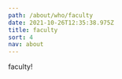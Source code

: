```yaml
---
path: /about/who/faculty
date: 2021-10-26T12:35:38.975Z
title: faculty
sort: 4
nav: about
---
```


faculty!
